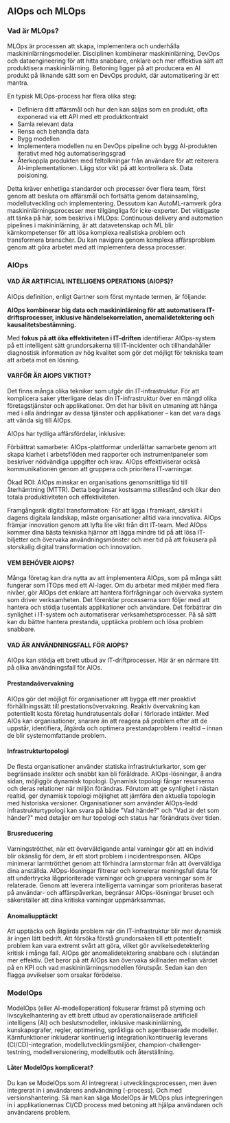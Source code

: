 ## AIOps och MLOps

### Vad är MLOps?

MLOps är processen att skapa, implementera och underhålla maskininlärningsmodeller. Disciplinen kombinerar maskininlärning, DevOps och dataengineering för att hitta snabbare, enklare och mer effektiva sätt att produktisera maskininlärning. Betoning ligger på att producera en AI produkt på liknande sätt som en DevOps produkt, där automatisering är ett mantra.

En typisk MLOps-process har flera olika steg:

* Definiera ditt affärsmål och hur den kan säljas som en produkt, ofta exponerad via ett API med ett produktkontrakt
* Samla relevant data
* Rensa och behandla data
* Bygg modellen 
* Implementera modellen nu en DevOps pipeline och bygg AI-produkten iterativt med hög automatiseringsgrad
* Återkoppla produkten med feltolkningar från användare för att reiterera AI-implementationen. Lägg stor vikt på att kontrollera sk. Data poisioning.

Detta kräver enhetliga standarder och processer över flera team, först genom att besluta om affärsmål och fortsätta genom datainsamling, modellutveckling och implementering. Dessutom kan AutoML-ramverk göra maskininlärningsprocesser mer tillgängliga för icke-experter. Det viktigaste att tänka på här, som beskrivs i MLOps: Continuous delivery and automation pipelines i makininlärning, är att datavetenskap och ML blir kärnkompetenser för att lösa komplexa realistiska problem och transformera branscher. Du kan navigera genom komplexa affärsproblem genom att göra arbetet med att implementera dessa processer.

### AIOps

####  VAD ÄR ARTIFICIAL INTELLIGENS OPERATIONS (AIOPS)?

AIOps definition, enligt Gartner som först myntade termen, är följande:

**AIOps kombinerar big data och maskininlärning för att automatisera IT-driftsprocesser, inklusive händelsekorrelation, anomalidetektering och kausalitetsbestämning.**

Med **fokus på att öka effektiviteten i IT-driften** identifierar AIOps-system på ett intelligent sätt grundorsakerna till IT-incidenter och tillhandahåller diagnostisk information av hög kvalitet som gör det möjligt för tekniska team att arbeta mot en lösning.

#### VARFÖR ÄR AIOPS VIKTIGT?

Det finns många olika tekniker som utgör din IT-infrastruktur. För att komplicera saker ytterligare delas din IT-infrastruktur över en mängd olika företagstjänster och applikationer. Om det har blivit en utmaning att hänga med i alla ändringar av dessa tjänster och applikationer – kan det vara dags att vända sig till AIOps.

AIOps har tydliga affärsfördelar, inklusive:

Förbättrat samarbete: AIOps-plattformar underlättar samarbete genom att skapa klarhet i arbetsflöden med rapporter och instrumentpaneler som beskriver nödvändiga uppgifter och krav. AIOps effektiviserar också kommunikationen genom att gruppera och prioritera IT-varningar.

Ökad ROI: AIOps minskar en organisations genomsnittliga tid till återhämtning (MTTR). Detta begränsar kostsamma stillestånd och ökar den totala produktiviteten och effektiviteten.

Framgångsrik digital transformation: För att ligga i framkant, särskilt i dagens digitala landskap, måste organisationer alltid vara innovativa. AIOps främjar innovation genom att lyfta lite vikt från ditt IT-team. Med AIOps kommer dina bästa tekniska hjärnor att lägga mindre tid på att lösa IT-biljetter och övervaka användningsmönster och mer tid på att fokusera på storskalig digital transformation och innovation.

#### VEM BEHÖVER AIOPS?

Många företag kan dra nytta av att implementera AIOps, som på många sätt fungerar som ITOps med ett AI-lager. Om du arbetar med miljöer med flera nivåer, gör AIOps det enklare att hantera förfrågningar och övervaka system som driver verksamheten. Det förenklar processerna som följer med att hantera och stödja tusentals applikationer och användare. Det förbättrar din synlighet i IT-system och automatiserar verksamhetsprocesser. På så sätt kan du bättre hantera prestanda, upptäcka problem och lösa problem snabbare.

#### VAD ÄR ANVÄNDNINGSFALL FÖR AIOPS?

AIOps kan stödja ett brett utbud av IT-driftprocesser. Här är en närmare titt på olika användningsfall för AIOs.

#### Prestandaövervakning

AIOps gör det möjligt för organisationer att bygga ett mer proaktivt förhållningssätt till prestationsövervakning. Reaktiv övervakning kan potentiellt kosta företag hundratusentals dollar i förlorade intäkter. Med AIOs kan organisationer, snarare än att reagera på problem efter att de uppstår, identifiera, åtgärda och optimera prestandaproblem i realtid – innan de blir systemomfattande problem.

#### Infrastrukturtopologi

De flesta organisationer använder statiska infrastrukturkartor, som ger begränsade insikter och snabbt kan bli föråldrade. AIOps-lösningar, å andra sidan, möjliggör dynamisk topologi. Dynamisk topologi fångar resurserna och deras relationer när miljön förändras. Förutom att ge synlighet i nästan realtid, ger dynamisk topologi möjlighet att jämföra den aktuella topologin med historiska versioner. Organisationer som använder AIOps-ledd infrastrukturtypologi kan svara på både "Vad hände?" och "Vad är det som händer?" med detaljer om hur topologi och status har förändrats över tiden.

#### Brusreducering

Varningströtthet, när ett överväldigande antal varningar gör att en individ blir okänslig för dem, är ett stort problem i incidentresponsen. AIOps minimerar larmtrötthet genom att förhindra larmstormar från att överväldiga dina anställda. AIOps-lösningar filtrerar och korrelerar meningsfull data för att undertrycka lågprioriterade varningar och gruppera varningar som är relaterade. Genom att leverera intelligenta varningar som prioriteras baserat på användar- och affärspåverkan, begränsar AIOps-lösningar bruset och säkerställer att dina kritiska varningar uppmärksammas.

#### Anomaliupptäckt 

Att upptäcka och åtgärda problem när din IT-infrastruktur blir mer dynamisk är ingen lätt bedrift. Att försöka förstå grundorsaken till ett potentiellt problem kan vara extremt svårt att göra, vilket gör avvikelsedetektering kritisk i många fall. AIOps gör anomalidetektering snabbare och i slutändan mer effektiv. Det beror på att AIOps kan övervaka skillnaden mellan värdet på en KPI och vad maskininlärningsmodellen förutspår. Sedan kan den flagga avvikelser som orsakar förödelse.

### ModelOps

ModelOps (eller AI-modelloperation) fokuserar främst på styrning och livscykelhantering av ett brett utbud av operationaliserade artificiell intelligens (AI) och beslutsmodeller, inklusive maskininlärning, kunskapsgrafer, regler, optimering, språkliga och agentbaserade modeller. Kärnfunktioner inkluderar kontinuerlig integration/kontinuerlig leverans (CI/CD)-integration, modellutvecklingsmiljöer, champion-challenger-testning, modellversionering, modellbutik och återställning.

#### Låter ModelOps komplicerat?

Du kan se ModelOps som AI intregrerat i utvecklingsprocessen, men även integrerat in i användarens andvändning (-process). Och med versionshantering. Så man kan säga ModelOps är MLOps plus integreringen in i applikationernas CI/CD process med betoning att hjälpa användaren och användarens problem.
